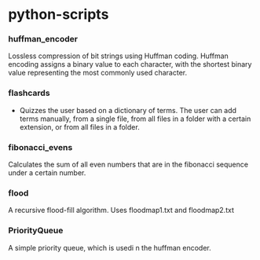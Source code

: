 python-scripts
==============
### huffman_encoder
Lossless compression of bit strings using Huffman coding.
Huffman encoding assigns a binary value to each character, with the shortest binary value representing the most commonly used character.

### flashcards
* Quizzes the user based on a dictionary of terms. The user can add terms manually, from a single file, from all files in a folder with a certain extension, or from all files in a folder.

### fibonacci_evens
Calculates the sum of all even numbers that are in the fibonacci sequence under a certain number.


### flood
A recursive flood-fill algorithm. Uses floodmap1.txt and floodmap2.txt

### PriorityQueue
A simple priority queue, which is usedi n the huffman encoder.
